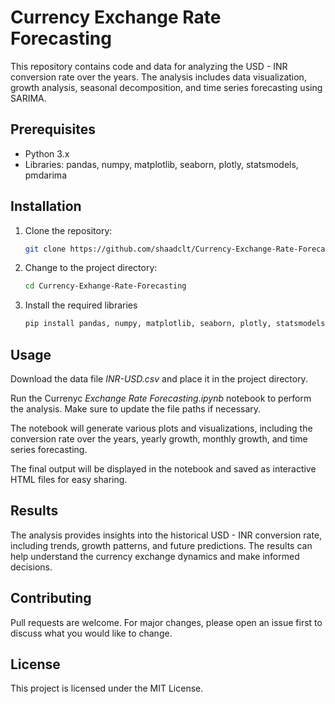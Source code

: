 # Currency Exchange Rate Forecasting

This repository contains code and data for analyzing the USD - INR conversion rate over the years. The analysis includes data visualization, growth analysis, seasonal decomposition, and time series forecasting using SARIMA.

## Prerequisites

- Python 3.x
- Libraries: pandas, numpy, matplotlib, seaborn, plotly, statsmodels, pmdarima

## Installation

1. Clone the repository:

   ```bash
   git clone https://github.com/shaadclt/Currency-Exchange-Rate-Forecasting.git
   ```

2. Change to the project directory:

   ```bash
   cd Currency-Exhange-Rate-Forecasting
   ```
   
3. Install the required libraries

   ```bash
   pip install pandas, numpy, matplotlib, seaborn, plotly, statsmodels, pmdarima
   ```

## Usage
Download the data file *INR-USD.csv* and place it in the project directory.

Run the Currenyc *Exchange Rate Forecasting.ipynb* notebook to perform the analysis. Make sure to update the file paths if necessary.

The notebook will generate various plots and visualizations, including the conversion rate over the years, yearly growth, monthly growth, and time series forecasting.

The final output will be displayed in the notebook and saved as interactive HTML files for easy sharing.

## Results
The analysis provides insights into the historical USD - INR conversion rate, including trends, growth patterns, and future predictions. The results can help understand the currency exchange dynamics and make informed decisions.

## Contributing
Pull requests are welcome. For major changes, please open an issue first to discuss what you would like to change.

## License
This project is licensed under the MIT License.
